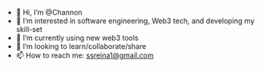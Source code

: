 - 👋 Hi, I’m @Channon
- 👀 I’m interested in software engineering, Web3 tech, and developing my skill-set
- 🌱 I’m currently using new web3 tools
- 💞️ I’m looking to learn/collaborate/share
- 📫 How to reach me: ssreina1@gmail.com

<!---
reinasun/reinasun is a ✨ special ✨ repository because its `README.md` (this file) appears on your GitHub profile.
You can click the Preview link to take a look at your changes.
--->
